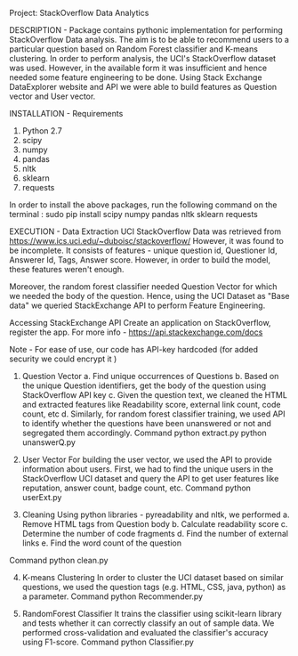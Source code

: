 Project: StackOverflow Data Analytics

DESCRIPTION - 
Package contains pythonic implementation for performing StackOverflow Data analysis. The aim is to be able to recommend users to a particular question based on Random Forest classifier and K-means clustering. In order to perform analysis, the UCI's StackOverflow dataset was used. However, in the available form it was insufficient and hence needed some feature engineering to be done. Using Stack Exchange DataExplorer website and API we were able to build features as Question vector and User vector.


INSTALLATION - 
Requirements
1. Python 2.7
2. scipy
3. numpy
4. pandas
5. nltk
6. sklearn
7. requests

In order to install the above packages, run the following command on the terminal :
sudo pip install scipy numpy pandas nltk sklearn requests

EXECUTION - 
Data Extraction
UCI StackOverflow Data was retrieved from https://www.ics.uci.edu/~duboisc/stackoverflow/
However, it was found to be incomplete. It consists of features - unique question id, Questioner Id, Answerer Id, Tags, Answer score.
However, in order to build the model, these features weren't enough.

Moreover, the random forest classifier needed Question Vector for which we needed the body of the question. Hence, using the UCI Dataset as "Base data" we queried StackExchange API to perform Feature Engineering.

Accessing StackExchange API
Create an application on StackOverflow, register the app. For more info - https://api.stackexchange.com/docs

Note - For ease of use, our code has API-key hardcoded (for added security we could encrypt it )

1. Question Vector
a. Find unique occurrences of Questions
b. Based on the unique Question identifiers, get the body of the question using StackOverflow API key
c. Given the question text, we cleaned the HTML and extracted features like Readability score, external link count, code count, etc
d. Similarly, for random forest classifier training, we used API to identify whether the questions have been unanswered or not and segregated them accordingly.
Command
python extract.py
python unanswerQ.py

2. User Vector
For building the user vector, we used the API to provide information about users.
First, we had to find the unique users in the StackOverflow UCI dataset and query the API to get user features like reputation, answer count, badge count, etc.
Command
python userExt.py

3. Cleaning
Using python libraries - pyreadability and nltk, we performed 
a. Remove HTML tags from Question body
b. Calculate readability score
c. Determine the number of code fragments
d. Find the number of external links
e. Find the word count of the question

Command 
python clean.py

4. K-means Clustering
In order to cluster the UCI dataset based on similar questions, we used the question tags (e.g. HTML, CSS, java, python) as a parameter.
Command
python Recommender.py

5. RandomForest Classifier
It trains the classifier using scikit-learn library and tests whether it can correctly classify an out of sample data. We performed cross-validation and evaluated the classifier's accuracy using F1-score.
Command
python Classifier.py